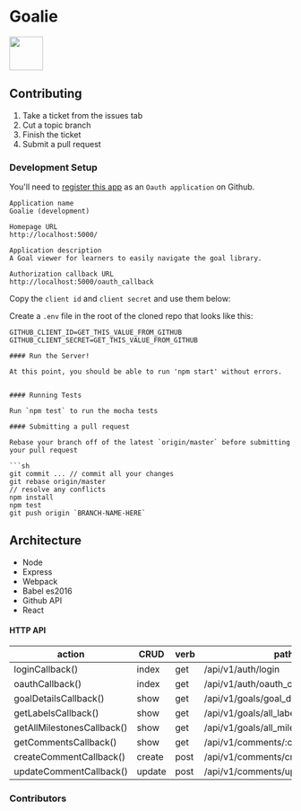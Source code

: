 # Goalie  
<img src="http://mrnussbaum.com/slapshot1/ipad/images/goalie.gif" width="60">

## Contributing

1. Take a ticket from the issues tab
2. Cut a topic branch
3. Finish the ticket
4. Submit a pull request

### Development Setup

You'll need to
[register this app](https://github.com/settings/applications/new)
as an `Oauth application` on Github.

```
Application name
Goalie (development)

Homepage URL
http://localhost:5000/

Application description
A Goal viewer for learners to easily navigate the goal library.

Authorization callback URL
http://localhost:5000/oauth_callback
```

Copy the `client id` and `client secret` and use them below:

Create a `.env` file in the root of the cloned repo that looks like this:
```
GITHUB_CLIENT_ID=GET_THIS_VALUE_FROM_GITHUB
GITHUB_CLIENT_SECRET=GET_THIS_VALUE_FROM_GITHUB
```

```
#### Run the Server!

At this point, you should be able to run 'npm start' without errors.


#### Running Tests

Run `npm test` to run the mocha tests

#### Submitting a pull request

Rebase your branch off of the latest `origin/master` before submitting your pull request

```sh
git commit ... // commit all your changes
git rebase origin/master
// resolve any conflicts
npm install
npm test
git push origin `BRANCH-NAME-HERE`
```

## Architecture

- Node
- Express
- Webpack
- Babel es2016
- Github API
- React


#### HTTP API

| action                     | CRUD   | verb | path                             |
| -------------------------- | ------ | ---- | ---------------------------------|
| loginCallback()            | index  | get  | /api/v1/auth/login               |
| oauthCallback()            | index  | get  | /api/v1/auth/oauth_callback      |
| goalDetailsCallback()      | show   | get  | /api/v1/goals/goal_details       |
| getLabelsCallback()        | show   | get  | /api/v1/goals/all_labels         |
| getAllMilestonesCallback() | show   | get  | /api/v1/goals/all_milestones     |
| getCommentsCallback()      | show   | get  | /api/v1/comments/:comment_number |
| createCommentCallback()    | create | post | /api/v1/comments/create_comment  |
| updateCommentCallback()    | update | post | /api/v1/comments/update_comment  |

### Contributors
